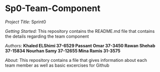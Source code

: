 # Sp0-Team-Component

*Project Title:* Sprint0

*Getting Started:* This repository contains the README.md file that contains the details regarding the team component

*Authors:* **Khaled ELShimi 37-6529 Passant Omar 37-3450 Rawan Shehab 37-15834 Nourhan Samy 37-12655 Mina Ramis 31-3575** 

*About:* This repository contains a file that gives information about each team member as well as basic excercises for Github
